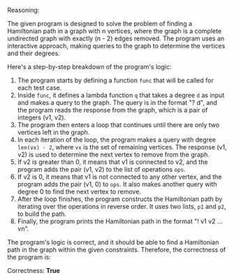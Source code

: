 Reasoning: 

The given program is designed to solve the problem of finding a Hamiltonian path in a graph with n vertices, where the graph is a complete undirected graph with exactly (n - 2) edges removed. The program uses an interactive approach, making queries to the graph to determine the vertices and their degrees.

Here's a step-by-step breakdown of the program's logic:

1. The program starts by defining a function `func` that will be called for each test case.
2. Inside `func`, it defines a lambda function `q` that takes a degree `d` as input and makes a query to the graph. The query is in the format "? d", and the program reads the response from the graph, which is a pair of integers (v1, v2).
3. The program then enters a loop that continues until there are only two vertices left in the graph.
4. In each iteration of the loop, the program makes a query with degree `len(vx) - 2`, where `vx` is the set of remaining vertices. The response (v1, v2) is used to determine the next vertex to remove from the graph.
5. If v2 is greater than 0, it means that v1 is connected to v2, and the program adds the pair (v1, v2) to the list of operations `ops`.
6. If v2 is 0, it means that v1 is not connected to any other vertex, and the program adds the pair (v1, 0) to `ops`. It also makes another query with degree 0 to find the next vertex to remove.
7. After the loop finishes, the program constructs the Hamiltonian path by iterating over the operations in reverse order. It uses two lists, `p1` and `p2`, to build the path.
8. Finally, the program prints the Hamiltonian path in the format "! v1 v2 ... vn".

The program's logic is correct, and it should be able to find a Hamiltonian path in the graph within the given constraints. Therefore, the correctness of the program is:

Correctness: **True**
